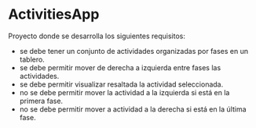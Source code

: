 # ActivitiesApp
Proyecto donde se desarrolla los siguientes requisitos:
- se debe tener un conjunto de actividades organizadas por fases en un tablero.
- se debe permitir mover de derecha a izquierda entre fases las actividades.
- se debe permitir visualizar resaltada la actividad seleccionada.
- no se debe permitir mover la actividad a la izquierda si está en la primera fase.
- no se debe permitir mover a actividad a la derecha si está en la última fase.

